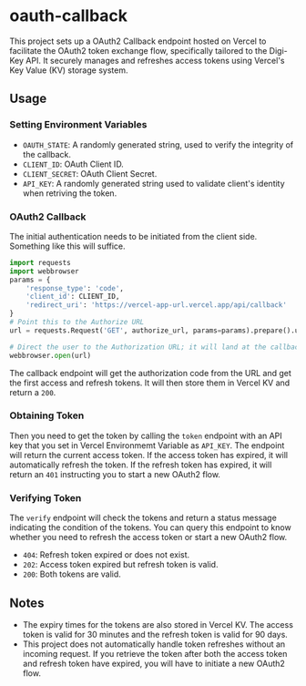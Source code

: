 # oauth-callback
This project sets up a OAuth2 Callback endpoint hosted on Vercel to facilitate the OAuth2 token exchange flow, specifically tailored to the Digi-Key API. It securely manages and refreshes access tokens using Vercel's Key Value (KV) storage system.

## Usage
### Setting Environment Variables
* `OAUTH_STATE`: A randomly generated string, used to verify the integrity of the callback.
* `CLIENT_ID`: OAuth Client ID.
* `CLIENT_SECRET`: OAuth Client Secret.
* `API_KEY`: A randomly generated string used to validate client's identity when retriving the token.
### OAuth2 Callback
The initial authentication needs to be initiated from the client side. Something like this will suffice.
```python
import requests
import webbrowser
params = {
    'response_type': 'code',
    'client_id': CLIENT_ID,
    'redirect_uri': 'https://vercel-app-url.vercel.app/api/callback'
}
# Point this to the Authorize URL
url = requests.Request('GET', authorize_url, params=params).prepare().url

# Direct the user to the Authorization URL; it will land at the callback endpoint
webbrowser.open(url)
```
The callback endpoint will get the authorization code from the URL and get the first access and refresh tokens. It will then store them in Vercel KV and return a `200`. 
### Obtaining Token
Then you need to get the token by calling the `token` endpoint with an API key that you set in Vercel Environmemt Variable as `API_KEY`.  The endpoint will return the current access token. If the access token has expired, it will automatically refresh the token. If the refresh token has expired, it will return an `401` instructing you to start a new OAuth2 flow.
### Verifying Token
The `verify` endpoint will check the tokens and return a status message indicating the condition of the tokens. You can query this endpoint to know whether you need to refresh the access token or start a new OAuth2 flow.
* `404`: Refresh token expired or does not exist.
* `202`: Access token expired but refresh token is valid.
* `200`: Both tokens are valid.

## Notes
* The expiry times for the tokens are also stored in Vercel KV. The access token is valid for 30 minutes and the refresh token is valid for 90 days.
* This project does not automatically handle token refreshes without an incoming request. If you retrieve the token after both the access token and refresh token have expired, you will have to initiate a new OAuth2 flow.